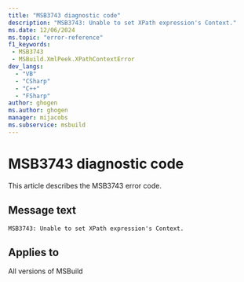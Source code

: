 ```yaml
---
title: "MSB3743 diagnostic code"
description: "MSB3743: Unable to set XPath expression's Context."
ms.date: 12/06/2024
ms.topic: "error-reference"
f1_keywords:
 - MSB3743
 - MSBuild.XmlPeek.XPathContextError
dev_langs:
  - "VB"
  - "CSharp"
  - "C++"
  - "FSharp"
author: ghogen
ms.author: ghogen
manager: mijacobs
ms.subservice: msbuild
---
```


# MSB3743 diagnostic code

<!-- :::ErrorDefinitionDescription::: -->
<!-- :::editable-content name="introDescription"::: -->
This article describes the MSB3743 error code.
<!-- :::editable-content-end::: -->

## Message text

`MSB3743: Unable to set XPath expression's Context.`

<!-- :::editable-content name="postOutputDescription"::: -->
<!--
{StrBegin="MSB3743: "}
-->
<!-- :::editable-content-end::: -->
<!-- :::ErrorDefinitionDescription-end::: -->

## Applies to

All versions of MSBuild
